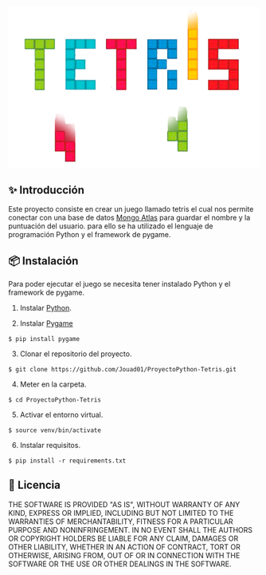 <div style="text-align:center">
<img src="docs/img/tetris.png" width="1000px"/>
</div>

## ✨ Introducción

Este proyecto consiste en crear un juego llamado tetris el cual nos permite conectar con una base de datos [Mongo Atlas](https://www.mongodb.com/es/cloud/atlas/efficiency) para guardar el nombre y la puntuación del usuario. para ello se ha utilizado el lenguaje de programación Python y el framework de pygame.


## 📦 Instalación

Para poder ejecutar el juego se necesita tener instalado Python y el framework de pygame.

1. Instalar [Python](https://www.python.org/downloads/).

2. Instalar [Pygame](https://www.pygame.org/wiki/GettingStarted)
```
$ pip install pygame
``` 

3. Clonar el repositorio del proyecto.
```
$ git clone https://github.com/Jouad01/ProyectoPython-Tetris.git
```

4. Meter en la carpeta.
```
$ cd ProyectoPython-Tetris
```

5. Activar el entorno virtual.
```
$ source venv/bin/activate
```

6. Instalar requisitos.
```
$ pip install -r requirements.txt
```

## 📄 Licencia
THE SOFTWARE IS PROVIDED "AS IS", WITHOUT WARRANTY OF ANY KIND, EXPRESS OR IMPLIED, INCLUDING BUT NOT LIMITED TO THE WARRANTIES OF MERCHANTABILITY, FITNESS FOR A PARTICULAR PURPOSE AND NONINFRINGEMENT. IN NO EVENT SHALL THE AUTHORS OR COPYRIGHT HOLDERS BE LIABLE FOR ANY CLAIM, DAMAGES OR OTHER LIABILITY, WHETHER IN AN ACTION OF CONTRACT, TORT OR OTHERWISE, ARISING FROM, OUT OF OR IN CONNECTION WITH THE SOFTWARE OR THE USE OR OTHER DEALINGS IN THE SOFTWARE.
